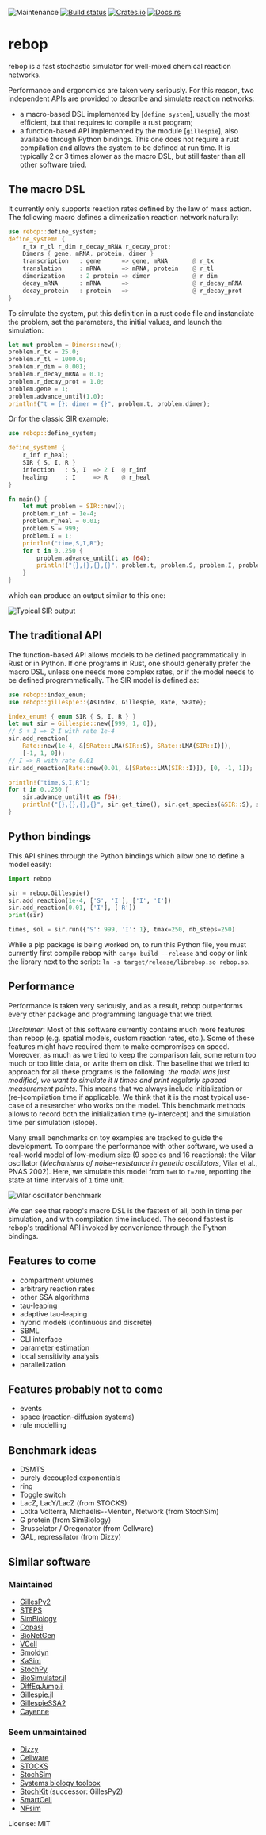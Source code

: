 ![Maintenance](https://img.shields.io/badge/maintenance-activly--developed-brightgreen.svg)
[![Build status](https://github.com/Armavica/rebop/actions/workflows/rust.yml/badge.svg)](https://github.com/Armavica/rebop/actions/)
[![Crates.io](https://img.shields.io/crates/v/rebop)](https://crates.io/crates/rebop/)
[![Docs.rs](https://docs.rs/rebop/badge.svg)](https://docs.rs/rebop/)

# rebop

rebop is a fast stochastic simulator for well-mixed chemical
reaction networks.

Performance and ergonomics are taken very seriously.  For this reason,
two independent APIs are provided to describe and simulate reaction
networks:

* a macro-based DSL implemented by [`define_system`], usually the
most efficient, but that requires to compile a rust program;
* a function-based API implemented by the module [`gillespie`], also
available through Python bindings.  This one does not require a rust
compilation and allows the system to be defined at run time.  It is
typically 2 or 3 times slower as the macro DSL, but still faster
than all other software tried.

## The macro DSL

It currently only supports reaction rates defined by the law of mass
action.  The following macro defines a dimerization reaction network
naturally:

```rust
use rebop::define_system;
define_system! {
    r_tx r_tl r_dim r_decay_mRNA r_decay_prot;
    Dimers { gene, mRNA, protein, dimer }
    transcription   : gene      => gene, mRNA       @ r_tx
    translation     : mRNA      => mRNA, protein    @ r_tl
    dimerization    : 2 protein => dimer            @ r_dim
    decay_mRNA      : mRNA      =>                  @ r_decay_mRNA
    decay_protein   : protein   =>                  @ r_decay_prot
}
```

To simulate the system, put this definition in a rust code file and
instanciate the problem, set the parameters, the initial values, and
launch the simulation:

```rust
let mut problem = Dimers::new();
problem.r_tx = 25.0;
problem.r_tl = 1000.0;
problem.r_dim = 0.001;
problem.r_decay_mRNA = 0.1;
problem.r_decay_prot = 1.0;
problem.gene = 1;
problem.advance_until(1.0);
println!("t = {}: dimer = {}", problem.t, problem.dimer);
```

Or for the classic SIR example:

```rust
use rebop::define_system;

define_system! {
    r_inf r_heal;
    SIR { S, I, R }
    infection   : S, I  => 2 I  @ r_inf
    healing     : I     => R    @ r_heal
}

fn main() {
    let mut problem = SIR::new();
    problem.r_inf = 1e-4;
    problem.r_heal = 0.01;
    problem.S = 999;
    problem.I = 1;
    println!("time,S,I,R");
    for t in 0..250 {
        problem.advance_until(t as f64);
        println!("{},{},{},{}", problem.t, problem.S, problem.I, problem.R);
    }
}
```

which can produce an output similar to this one:

![Typical SIR output](https://github.com/Armavica/rebop/blob/master/sir.png)

## The traditional API

The function-based API allows models to be defined programmatically
in Rust or in Python.  If one programs in Rust, one should generally
prefer the macro DSL, unless one needs more complex rates, or if the
model needs to be defined programmatically.  The SIR model is defined as:

```rust
use rebop::index_enum;
use rebop::gillespie::{AsIndex, Gillespie, Rate, SRate};

index_enum! { enum SIR { S, I, R } }
let mut sir = Gillespie::new([999, 1, 0]);
// S + I => 2 I with rate 1e-4
sir.add_reaction(
    Rate::new(1e-4, &[SRate::LMA(SIR::S), SRate::LMA(SIR::I)]),
    [-1, 1, 0]);
// I => R with rate 0.01
sir.add_reaction(Rate::new(0.01, &[SRate::LMA(SIR::I)]), [0, -1, 1]);

println!("time,S,I,R");
for t in 0..250 {
    sir.advance_until(t as f64);
    println!("{},{},{},{}", sir.get_time(), sir.get_species(&SIR::S), sir.get_species(&SIR::I), sir.get_species(&SIR::R));
}
```

## Python bindings

This API shines through the Python bindings which allow one to
define a model easily:

```python
import rebop

sir = rebop.Gillespie()
sir.add_reaction(1e-4, ['S', 'I'], ['I', 'I'])
sir.add_reaction(0.01, ['I'], ['R'])
print(sir)

times, sol = sir.run({'S': 999, 'I': 1}, tmax=250, nb_steps=250)
```

While a pip package is being worked on, to run this Python file, you
must currently first compile rebop with `cargo build --release`
and copy or link the library next to the script: `ln -s
target/release/librebop.so rebop.so`.

## Performance

Performance is taken very seriously, and as a result, rebop
outperforms every other package and programming language that we
tried.

*Disclaimer*: Most of this software currently contains much more
features than rebop (e.g. spatial models, custom reaction rates,
etc.).  Some of these features might have required them to make
compromises on speed.  Moreover, as much as we tried to keep the
comparison fair, some return too much or too little data, or write
them on disk.  The baseline that we tried to approach for all these
programs is the following: *the model was just modified, we want
to simulate it `N` times and print regularly spaced measurement
points*.  This means that we always include initialization or
(re-)compilation time if applicable.  We think that it is the most
typical use-case of a researcher who works on the model.  This
benchmark methods allows to record both the initialization time
(y-intercept) and the simulation time per simulation (slope).

Many small benchmarks on toy examples are tracked to guide the
development.  To compare the performance with other software,
we used a real-world model of low-medium size (9 species and 16
reactions): the Vilar oscillator (*Mechanisms of noise-resistance
in genetic oscillators*, Vilar et al., PNAS 2002).  Here, we
simulate this model from `t=0` to `t=200`, reporting the state at
time intervals of `1` time unit.

![Vilar oscillator benchmark](https://github.com/Armavica/rebop/blob/master/benches/vilar/vilar.png)

We can see that rebop's macro DSL is the fastest of all, both in
time per simulation, and with compilation time included.  The second
fastest is rebop's traditional API invoked by convenience through
the Python bindings.

## Features to come

* compartment volumes
* arbitrary reaction rates
* other SSA algorithms
* tau-leaping
* adaptive tau-leaping
* hybrid models (continuous and discrete)
* SBML
* CLI interface
* parameter estimation
* local sensitivity analysis
* parallelization

## Features probably not to come

* events
* space (reaction-diffusion systems)
* rule modelling

## Benchmark ideas

* DSMTS
* purely decoupled exponentials
* ring
* Toggle switch
* LacZ, LacY/LacZ (from STOCKS)
* Lotka Volterra, Michaelis--Menten, Network (from StochSim)
* G protein (from SimBiology)
* Brusselator / Oregonator (from Cellware)
* GAL, repressilator (from Dizzy)

## Similar software

### Maintained

* [GillesPy2](https://github.com/StochSS/GillesPy2)
* [STEPS](https://github.com/CNS-OIST/STEPS)
* [SimBiology](https://fr.mathworks.com/help/simbio/)
* [Copasi](http://copasi.org/)
* [BioNetGen](http://bionetgen.org/)
* [VCell](http://vcell.org/)
* [Smoldyn](http://www.smoldyn.org/)
* [KaSim](https://kappalanguage.org/)
* [StochPy](https://github.com/SystemsBioinformatics/stochpy)
* [BioSimulator.jl](https://github.com/alanderos91/BioSimulator.jl)
* [DiffEqJump.jl](https://github.com/SciML/DiffEqJump.jl)
* [Gillespie.jl](https://github.com/sdwfrost/Gillespie.jl)
* [GillespieSSA2](https://github.com/rcannood/GillespieSSA2)
* [Cayenne](https://github.com/quantumbrake/cayenne)

### Seem unmaintained

* [Dizzy](http://magnet.systemsbiology.net/software/Dizzy/)
* [Cellware](http://www.bii.a-star.edu.sg/achievements/applications/cellware/)
* [STOCKS](https://doi.org/10.1093/bioinformatics/18.3.470)
* [StochSim](http://lenoverelab.org/perso/lenov/stochsim.html)
* [Systems biology toolbox](http://www.sbtoolbox.org/)
* [StochKit](https://github.com/StochSS/StochKit) (successor: GillesPy2)
* [SmartCell](http://software.crg.es/smartcell/)
* [NFsim](http://michaelsneddon.net/nfsim/)

License: MIT
